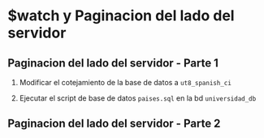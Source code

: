 # $watch y Paginacion del lado del servidor

## Paginacion del lado del servidor - Parte 1

1. Modificar el cotejamiento de la base de datos a `ut8_spanish_ci`

2. Ejecutar el script de base de datos `paises.sql` en la bd `universidad_db`

## Paginacion del lado del servidor - Parte 2
